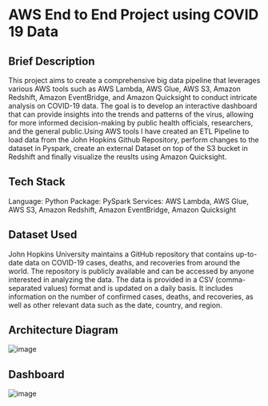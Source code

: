 # AWS End to End Project using COVID 19 Data 

## Brief Description
This project aims to create a comprehensive big data pipeline that leverages various AWS tools such as AWS Lambda, AWS Glue, AWS S3, Amazon Redshift, Amazon EventBridge, and Amazon Quicksight to conduct intricate analysis on COVID-19 data. The goal is to develop an interactive dashboard that can provide insights into the trends and patterns of the virus, allowing for more informed decision-making by public health officials, researchers, and the general public.Using AWS tools I have created an ETL Pipeline to load data from the John Hopkins Github Repository, perform changes to the dataset in Pyspark, create an external Dataset on top of the S3 bucket in Redshift and finally visualize the reuslts using Amazon Quicksight.

## Tech Stack 
Language: Python
Package: PySpark
Services: AWS Lambda, AWS Glue, AWS S3, Amazon Redshift, Amazon EventBridge, Amazon Quicksight

## Dataset Used
John Hopkins University maintains a GitHub repository that contains up-to-date data on COVID-19 cases, deaths, and recoveries from around the world. The repository is publicly available and can be accessed by anyone interested in analyzing the data. The data is provided in a CSV (comma-separated values) format and is updated on a daily basis. It includes information on the number of confirmed cases, deaths, and recoveries, as well as other relevant data such as the date, country, and region.

## Architecture Diagram
![image](https://github.com/SuyashSukthankar/Covid19-ETL/assets/9166373/54932d8a-660d-4e88-9614-c724317d6b14)

## Dashboard
![image](https://github.com/SuyashSukthankar/Covid19-ETL/assets/9166373/86bf7a02-aede-4605-900b-33ac72e1255b)

